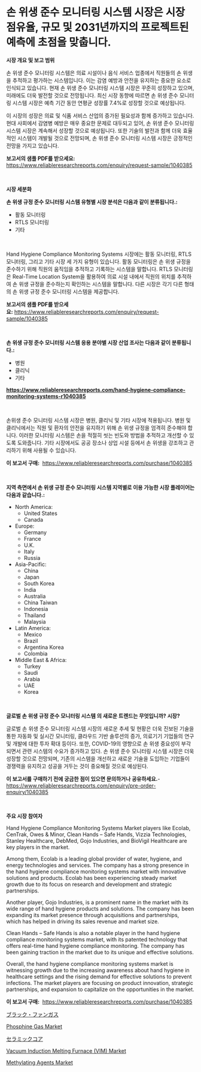 <p><h1>손 위생 준수 모니터링 시스템 시장은 시장 점유율, 규모 및 2031년까지의 프로젝트된 예측에 초점을 맞춥니다.</h1></p><p><strong>시장 개요 및 보고 범위</strong></p>
<p><p>손 위생 준수 모니터링 시스템은 의료 시설이나 음식 서비스 업종에서 직원들의 손 위생을 추적하고 평가하는 시스템입니다. 이는 감염 예방과 안전을 유지하는 중요한 요소로 인식되고 있습니다. 현재 손 위생 준수 모니터링 시스템 시장은 꾸준히 성장하고 있으며, 미래에도 더욱 발전할 것으로 전망됩니다. 최신 시장 동향에 따르면 손 위생 준수 모니터링 시스템 시장은 예측 기간 동안 연평균 성장률 7.4%로 성장할 것으로 예상됩니다. </p><p>이 시장의 성장은 의료 및 식품 서비스 산업의 증가된 필요성과 함께 증가하고 있습니다. 현대 사회에서 감염병 예방은 매우 중요한 문제로 대두되고 있어, 손 위생 준수 모니터링 시스템 시장은 계속해서 성장할 것으로 예상됩니다. 또한 기술의 발전과 함께 더욱 효율적인 시스템이 개발될 것으로 전망되며, 손 위생 준수 모니터링 시스템 시장은 긍정적인 전망을 가지고 있습니다.</p></p>
<p><strong>보고서의 샘플 PDF를 받으세요:</strong> <a href="https://www.reliableresearchreports.com/enquiry/request-sample/1040385">https://www.reliableresearchreports.com/enquiry/request-sample/1040385</a></p>
<p>&nbsp;</p>
<p><strong>시장 세분화</strong></p>
<p><strong>손 위생 규정 준수 모니터링 시스템 유형별 시장 분석은 다음과 같이 분류됩니다.:</strong></p>
<p><ul><li>활동 모니터링</li><li>RTLS 모니터링</li><li>기타</li></ul></p>
<p>&nbsp;</p>
<p><p>Hand Hygiene Compliance Monitoring Systems 시장에는 활동 모니터링, RTLS 모니터링, 그리고 기타 시장 세 가지 유형이 있습니다. 활동 모니터링은 손 위생 규정을 준수하기 위해 직원의 움직임을 추적하고 기록하는 시스템을 말합니다. RTLS 모니터링은 Real-Time Location System을 활용하여 의료 시설 내에서 직원의 위치를 추적하여 손 위생 규정을 준수하는지 확인하는 시스템을 말합니다. 다른 시장은 각기 다른 형태의 손 위생 규정 준수 모니터링 시스템을 제공합니다.</p></p>
<p><strong>보고서의 샘플 PDF를 받으세요:</strong>&nbsp;<a href="https://www.reliableresearchreports.com/enquiry/request-sample/1040385">https://www.reliableresearchreports.com/enquiry/request-sample/1040385</a></p>
<p>&nbsp;</p>
<p><strong> 손 위생 규정 준수 모니터링 시스템 응용 분야별 시장 산업 조사는 다음과 같이 분류됩니다.:</strong></p>
<p><ul><li>병원</li><li>클리닉</li><li>기타</li></ul></p>
<p><strong><a href="https://www.reliableresearchreports.com/hand-hygiene-compliance-monitoring-systems-r1040385">https://www.reliableresearchreports.com/hand-hygiene-compliance-monitoring-systems-r1040385</a></strong></p>
<p>&nbsp;</p>
<p><p>손위생 준수 모니터링 시스템 시장은 병원, 클리닉 및 기타 시장에 적용됩니다. 병원 및 클리닉에서는 직원 및 환자의 안전을 유지하기 위해 손 위생 규정을 엄격히 준수해야 합니다. 이러한 모니터링 시스템은 손을 적절히 씻는 빈도와 방법을 추적하고 개선할 수 있도록 도와줍니다. 기타 시장에서도 공공 장소나 상업 시설 등에서 손 위생을 강조하고 관리하기 위해 사용될 수 있습니다.</p></p>
<p><strong>이 보고서 구매:</strong>&nbsp; <a href="https://www.reliableresearchreports.com/purchase/1040385">https://www.reliableresearchreports.com/purchase/1040385</a></p>
<p>&nbsp;</p>
<p><strong>지역 측면에서 손 위생 규정 준수 모니터링 시스템 지역별로 이용 가능한 시장 플레이어는 다음과 같습니다.:</strong></p>
<p><ul>
    <li>
        North America:
        <ul>
            <li>United States</li>
            <li>Canada</li>
        </ul>
    </li>
    <li>
        Europe:
        <ul>
            <li>Germany</li>
            <li>France</li>
            <li>U.K.</li>
            <li>Italy</li>
            <li>Russia</li>
        </ul>
    </li>
    <li>
        Asia-Pacific:
        <ul>
            <li>China</li>
            <li>Japan</li>
            <li>South Korea</li>
            <li>India</li>
            <li>Australia</li>
            <li>China Taiwan</li>
            <li>Indonesia</li>
            <li>Thailand</li>
            <li>Malaysia</li>
        </ul>
    </li>
    <li>
        Latin America:
        <ul>
            <li>Mexico</li>
            <li>Brazil</li>
            <li>Argentina Korea</li>
            <li>Colombia</li>
        </ul>
    </li>
    <li>
        Middle East & Africa:
        <ul>
            <li>Turkey</li>
            <li>Saudi</li>
            <li>Arabia</li>
            <li>UAE</li>
            <li>Korea</li>
        </ul>
    </li>
    </ul></p>
<p>&nbsp;</p>
<p><strong>글로벌 손 위생 규정 준수 모니터링 시스템 의 새로운 트렌드는 무엇입니까? 시장?</strong></p>
<p><p>글로벌 손 위생 준수 모니터링 시스템 시장의 새로운 추세 및 현황은 더욱 진보된 기술을 통한 자동화 및 실시간 모니터링, 클라우드 기반 솔루션의 증가, 의료기기 기업들의 연구 및 개발에 대한 투자 확대 등이다. 또한, COVID-19의 영향으로 손 위생 중요성이 부각되면서 관련 시스템의 수요가 증가하고 있다. 손 위생 준수 모니터링 시스템 시장은 더욱 성장할 것으로 전망되며, 기존의 시스템을 개선하고 새로운 기술을 도입하는 기업들이 경쟁력을 유지하고 성공을 거두는 것이 중요해질 것으로 예상된다.</p></p>
<p><strong>이 보고서를 구매하기 전에 궁금한 점이 있으면 문의하거나 공유하세요.</strong>- <a href="https://www.reliableresearchreports.com/enquiry/pre-order-enquiry/1040385">https://www.reliableresearchreports.com/enquiry/pre-order-enquiry/1040385</a></p>
<p>&nbsp;</p>
<p><strong>주요 시장 참여자</strong></p>
<p><p>Hand Hygiene Compliance Monitoring Systems Market players like Ecolab, CenTrak, Owes & Minor, Clean Hands – Safe Hands, Vizzia Technologies, Stanley Healthcare, DebMed, Gojo Industries, and BioVigil Healthcare are key players in the market. </p><p>Among them, Ecolab is a leading global provider of water, hygiene, and energy technologies and services. The company has a strong presence in the hand hygiene compliance monitoring systems market with innovative solutions and products. Ecolab has been experiencing steady market growth due to its focus on research and development and strategic partnerships.</p><p>Another player, Gojo Industries, is a prominent name in the market with its wide range of hand hygiene products and solutions. The company has been expanding its market presence through acquisitions and partnerships, which has helped in driving its sales revenue and market size.</p><p>Clean Hands – Safe Hands is also a notable player in the hand hygiene compliance monitoring systems market, with its patented technology that offers real-time hand hygiene compliance monitoring. The company has been gaining traction in the market due to its unique and effective solutions.</p><p>Overall, the hand hygiene compliance monitoring systems market is witnessing growth due to the increasing awareness about hand hygiene in healthcare settings and the rising demand for effective solutions to prevent infections. The market players are focusing on product innovation, strategic partnerships, and expansion to capitalize on the opportunities in the market.</p></p>
<p><strong>이 보고서 구매:</strong>&nbsp;&nbsp;<a href="https://www.reliableresearchreports.com/purchase/1040385">https://www.reliableresearchreports.com/purchase/1040385</a></p>
<p><p><a href="https://github.com/adcxff01450218/Market-Research-Report-List-1/blob/main/721440226453.md">ブラック・ファンガス</a></p><p><a href="https://issuu.com/reportprime-2/docs/phosphine-gas-market-size-2030.pptx">Phosphine Gas Market</a></p><p><a href="https://medium.com/@pollynsatcherayted345/%E3%82%BB%E3%83%A9%E3%83%9F%E3%83%83%E3%82%AF%E3%82%B3%E3%82%A2%E5%B8%82%E5%A0%B4%E8%A6%8F%E6%A8%A1-cagr-%E3%83%88%E3%83%AC%E3%83%B3%E3%83%892024-2030-01ac3a715bcf">セラミックコア</a></p><p><a href="https://github.com/jhcraigie/Market-Research-Report-List-2/blob/main/vacuum-induction-melting-furnace-vim-market.md">Vacuum Induction Melting Furnace (VIM) Market</a></p><p><a href="https://issuu.com/reportprime-2/docs/methylating-agents-market-size-2030.pptx">Methylating Agents Market</a></p></p>